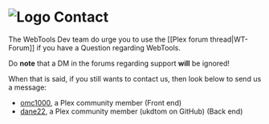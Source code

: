# ![Logo](https://github.com/ukdtom/WebTools.bundle/blob/master/Wiki/WebTools/Logos/WebTools-48x48.png) Contact

The WebTools Dev team do urge you to use the [[Plex forum thread|WT-Forum]] if you have a Question regarding WebTools.

Do **note** that a DM in the forums regarding support **will** be ignored!

When that is said, if you still wants to contact us, then look below to send us a message:

* [omc1000](https://forums.plex.tv/messages/add/omc1000), a Plex community member (Front end)
* [dane22](https://forums.plex.tv/messages/add/dane22), a Plex community member (ukdtom on GitHub) (Back end)